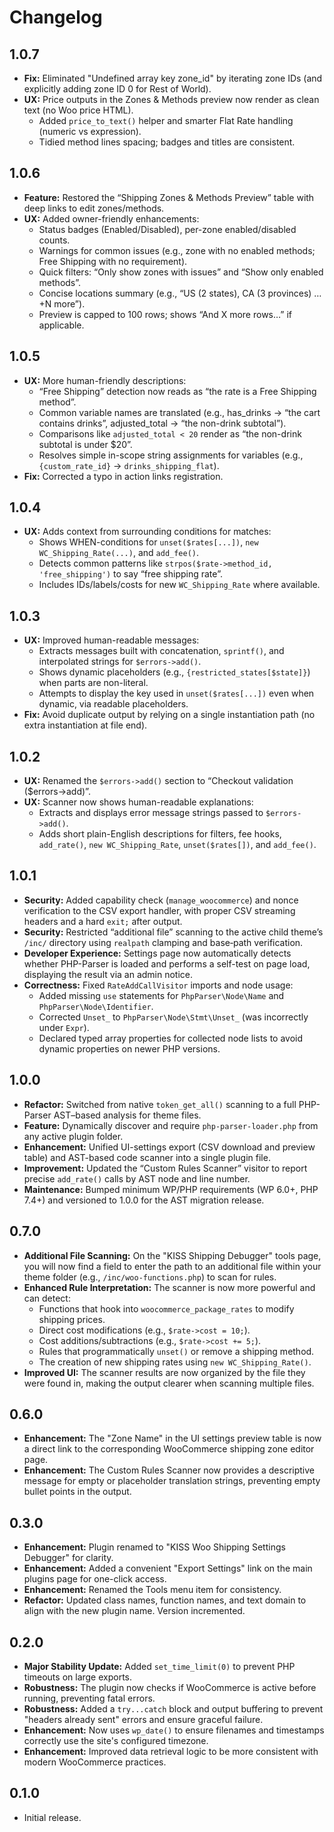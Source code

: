 # Changelog

## 1.0.7
* **Fix:** Eliminated "Undefined array key zone_id" by iterating zone IDs (and explicitly adding zone ID 0 for Rest of World).
* **UX:** Price outputs in the Zones & Methods preview now render as clean text (no Woo price HTML).
  * Added `price_to_text()` helper and smarter Flat Rate handling (numeric vs expression).
  * Tidied method lines spacing; badges and titles are consistent.

## 1.0.6
* **Feature:** Restored the “Shipping Zones & Methods Preview” table with deep links to edit zones/methods.
* **UX:** Added owner-friendly enhancements:
  * Status badges (Enabled/Disabled), per-zone enabled/disabled counts.
  * Warnings for common issues (e.g., zone with no enabled methods; Free Shipping with no requirement).
  * Quick filters: “Only show zones with issues” and “Show only enabled methods”.
  * Concise locations summary (e.g., “US (2 states), CA (3 provinces) … +N more”).
  * Preview is capped to 100 rows; shows “And X more rows…” if applicable.

## 1.0.5
* **UX:** More human-friendly descriptions:
  * “Free Shipping” detection now reads as “the rate is a Free Shipping method”.
  * Common variable names are translated (e.g., has_drinks → “the cart contains drinks”, adjusted_total → “the non-drink subtotal”).
  * Comparisons like `adjusted_total < 20` render as “the non-drink subtotal is under $20”.
  * Resolves simple in-scope string assignments for variables (e.g., `{custom_rate_id}` → `drinks_shipping_flat`).
* **Fix:** Corrected a typo in action links registration.

## 1.0.4
* **UX:** Adds context from surrounding conditions for matches:
  * Shows WHEN-conditions for `unset($rates[...])`, `new WC_Shipping_Rate(...)`, and `add_fee()`.
  * Detects common patterns like `strpos($rate->method_id, 'free_shipping')` to say “free shipping rate”.
  * Includes IDs/labels/costs for new `WC_Shipping_Rate` where available.

## 1.0.3
* **UX:** Improved human-readable messages:
  * Extracts messages built with concatenation, `sprintf()`, and interpolated strings for `$errors->add()`.
  * Shows dynamic placeholders (e.g., `{restricted_states[$state]}`) when parts are non-literal.
  * Attempts to display the key used in `unset($rates[...])` even when dynamic, via readable placeholders.
* **Fix:** Avoid duplicate output by relying on a single instantiation path (no extra instantiation at file end).

## 1.0.2
* **UX:** Renamed the `$errors->add()` section to “Checkout validation ($errors->add)”.
* **UX:** Scanner now shows human-readable explanations:
  * Extracts and displays error message strings passed to `$errors->add()`.
  * Adds short plain-English descriptions for filters, fee hooks, `add_rate()`, `new WC_Shipping_Rate`, `unset($rates[])`, and `add_fee()`.

## 1.0.1
* **Security:** Added capability check (`manage_woocommerce`) and nonce verification to the CSV export handler, with proper CSV streaming headers and a hard `exit;` after output.
* **Security:** Restricted “additional file” scanning to the active child theme’s `/inc/` directory using `realpath` clamping and base‐path verification.
* **Developer Experience:** Settings page now automatically detects whether PHP-Parser is loaded and performs a self-test on page load, displaying the result via an admin notice.
* **Correctness:** Fixed `RateAddCallVisitor` imports and node usage:
  * Added missing `use` statements for `PhpParser\Node\Name` and `PhpParser\Node\Identifier`.
  * Corrected `Unset_` to `PhpParser\Node\Stmt\Unset_` (was incorrectly under `Expr`).
  * Declared typed array properties for collected node lists to avoid dynamic properties on newer PHP versions.

## 1.0.0
* **Refactor:** Switched from native `token_get_all()` scanning to a full PHP-Parser AST–based analysis for theme files.
* **Feature:** Dynamically discover and require `php-parser-loader.php` from any active plugin folder.
* **Enhancement:** Unified UI-settings export (CSV download and preview table) and AST-based code scanner into a single plugin file.
* **Improvement:** Updated the “Custom Rules Scanner” visitor to report precise `add_rate()` calls by AST node and line number.
* **Maintenance:** Bumped minimum WP/PHP requirements (WP 6.0+, PHP 7.4+) and versioned to 1.0.0 for the AST migration release.

## 0.7.0
* **Additional File Scanning:** On the "KISS Shipping Debugger" tools page, you will now find a field to enter the path to an additional file within your theme folder (e.g., `/inc/woo-functions.php`) to scan for rules.
* **Enhanced Rule Interpretation:** The scanner is now more powerful and can detect:
  * Functions that hook into `woocommerce_package_rates` to modify shipping prices.
  * Direct cost modifications (e.g., `$rate->cost = 10;`).
  * Cost additions/subtractions (e.g., `$rate->cost += 5;`).
  * Rules that programmatically `unset()` or remove a shipping method.
  * The creation of new shipping rates using `new WC_Shipping_Rate()`.
* **Improved UI:** The scanner results are now organized by the file they were found in, making the output clearer when scanning multiple files.

## 0.6.0
* **Enhancement:** The "Zone Name" in the UI settings preview table is now a direct link to the corresponding WooCommerce shipping zone editor page.
* **Enhancement:** The Custom Rules Scanner now provides a descriptive message for empty or placeholder translation strings, preventing empty bullet points in the output.

## 0.3.0
* **Enhancement:** Plugin renamed to "KISS Woo Shipping Settings Debugger" for clarity.
* **Enhancement:** Added a convenient "Export Settings" link on the main plugins page for one-click access.
* **Enhancement:** Renamed the Tools menu item for consistency.
* **Refactor:** Updated class names, function names, and text domain to align with the new plugin name. Version incremented.

## 0.2.0
* **Major Stability Update:** Added `set_time_limit(0)` to prevent PHP timeouts on large exports.
* **Robustness:** The plugin now checks if WooCommerce is active before running, preventing fatal errors.
* **Robustness:** Added a `try...catch` block and output buffering to prevent "headers already sent" errors and ensure graceful failure.
* **Enhancement:** Now uses `wp_date()` to ensure filenames and timestamps correctly use the site's configured timezone.
* **Enhancement:** Improved data retrieval logic to be more consistent with modern WooCommerce practices.

## 0.1.0
* Initial release.